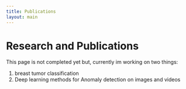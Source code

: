 ```yaml
---
title: Publications
layout: main
---
```


<h1> Research and Publications </h1>
<div class="line"></div>

This page is not completed yet but, currently im working on two things:
1. breast tumor classification
2. Deep learning methods for Anomaly detection on images and videos

